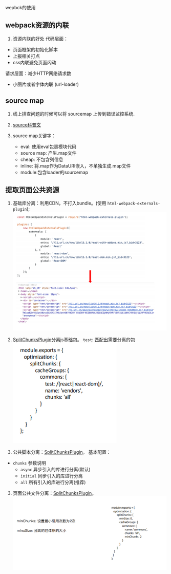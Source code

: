 wepbck的使用

## webpack资源的内联

1. 资源内联的好处
代码层面：
+ ⻚⾯框架的初始化脚本
+ 上报相关打点
+ css内联避免⻚⾯闪动

请求层面：减少HTTP网络请求数
+ ⼩图⽚或者字体内联 (url-loader)


## source map
1. 线上排查问题的时候可以将 sourcemap 上传到错误监控系统.

2. [source科普文](http://www.ruanyifeng.com/blog/2013/01/javascript_source_map.html)

3. source map关键字：
    + eval: 使⽤eval包裹模块代码
    + source map: 产⽣.map⽂件
    + cheap: 不包含列信息
    + inline: 将.map作为DataURI嵌⼊，不单独⽣成.map⽂件
    + module:包含loader的sourcemap

## 提取页面公共资源
1. 基础库分离：利用CDN，不打入bundle。(使⽤ `html-webpack-externals-plugin`);
![CDN打包](./images/html-webpack-externals-plugin.png)

2. [SplitChunksPlugin](https://www.webpackjs.com/plugins/split-chunks-plugin/#root)分离js基础包。
`test`: 匹配出需要分离的包
![test-api](./images/test-api.png)

3. 公共脚本分离：[SplitChunksPlugin](https://www.webpackjs.com/plugins/split-chunks-plugin/#root)。
基本配置：
* `chunks` 参数说明
    + `async` 异步引⼊的库进⾏分离(默认)
    + `initial` 同步引⼊的库进⾏分离
    + `all` 所有引⼊的库进⾏分离(推荐)


3. 页面公共文件分离：[SplitChunksPlugin](https://www.webpackjs.com/plugins/split-chunks-plugin/#root)。
![test-api](./images/common-file.png)